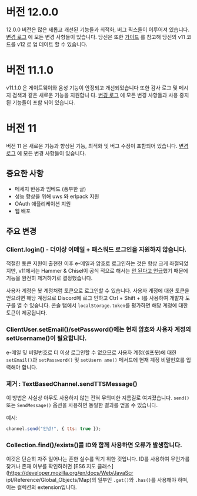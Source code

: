 # 버전 12.0.0

12.0.0 버전은 많은 새롭고 개선된 기능들과 최적화, 버그 픽스들이 이루어져 있습니다.
[변경 로그](https://github.com/discordjs/discord.js/releases/tag/12.0.0) 에 모든 변경 사항들이 있습니다.
당신은 또한 [가이드](https://discordjs.guide/additional-info/changes-in-v12.html) 를 참고해 당신의 v11 코드를 v12 로 업
데이트 할 수 있습니다.

# 버전 11.1.0

v11.1.0 은 게이트웨이와 음성 기능이 안정되고 개선되었습니다 또한 감사 로그 및 메시지 검색과 같은 새로운 기능을 지원합니
다.
[변경 로그](https://github.com/discordjs/discord.js/releases/tag/11.1.0) 에 모든 변경 사항들과 사용 중지된 기능들이 포함
되어 있습니다.

# 버전 11

버전 11 은 새로운 기능과 향상된 기능, 최적화 및 버그 수정이 포함되어 있습니다.
[변경 로그](https://github.com/discordjs/discord.js/releases/tag/11.0.0) 에 모든 변경 사항들이 있습니다.

## 증요한 사항

- 메세지 반응과 임베드 (풍부한 글)
- 성능 향상을 위해 uws 와 erlpack 지원
- OAuth 애플리케이션 지원
- 웹 배포

## 주요 변경

### Client.login() - 더이상 이메일 + 패스워드 로그인을 지원하지 않습니다.

적절한 토큰 지원이 출현한 이후 e-메일과 암호로 로그인하는 것은 항상 크게 좌절되었지만, v11에서는 Hammer & Chisel이 공식
적으로 해서는 [안 된다고 언급](https://github.com/hammerandchisel/discord-api-docs/issues/69#issuecomment-223886862)했기
때문에 기능을 완전히 제거하기로 결정했습니다.

사용자 계정은 봇 계정처럼 토큰으로 로그인할 수 있습니다. 사용자 계정에 대한 토큰을 얻으려면 해당 계정으로 Discord에 로그
인하고 Ctrl + Shift + I를 사용하여 개발자 도구를 열 수 있습니다. 콘솔 탭에서 `localStorage.token`를 평가하면 해당 계정에
대한 토큰이 제공됩니다.

### ClientUser.setEmail()/setPassword()에는 현재 암호와 사용자 계정의 setUsername()이 필요합니다.

e-메일 및 비밀번호로 더 이상 로그인할 수 없으므로 사용자 계정(셀프봇)에 대한 `setEmail()`과 `setPassword()` 및 `setUsern ame()` 메서드에 현재 계정 비밀번호를 입력해야 합니다.

### 제거 : TextBasedChannel.sendTTSMessage()

이 방법은 사실상 아무도 사용하지 않는 전혀 무의미한 지름길로 여겨졌습니다.
`send()` 또는 `SendMessage()` 옵션을 사용하면 동일한 결과를 얻을 수 있습니다.

예시:

```js
channel.send("안녕!", { tts: true });
```

### Collection.find()/exists()를 ID와 함께 사용하면 오류가 발생합니다.

이것은 단순히 자주 일어나는 흔한 실수를 막기 위한 것입니다.
ID를 사용하여 무언가를 찾거나 존재 여부를 확인하려면 [ES6 지도 클래스](https://developer.mozilla.org/en/docs/Web/JavaScr
ipt/Reference/Global_Objects/Map)의 일부인 `.get()`와 `.has()`를 사용해야 하며, 이는 컬렉션의 extension입니다.
